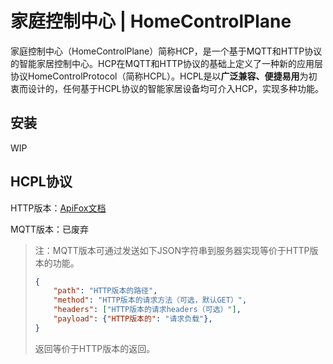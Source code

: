 # 家庭控制中心 | HomeControlPlane

家庭控制中心（HomeControlPlane）简称HCP，是一个基于MQTT和HTTP协议的智能家居控制中心。HCP在MQTT和HTTP协议的基础上定义了一种新的应用层协议HomeControlProtocol（简称HCPL）。HCPL是以**广泛兼容、便捷易用**为初衷而设计的，任何基于HCPL协议的智能家居设备均可介入HCP，实现多种功能。

## 安装

WIP

## HCPL协议

HTTP版本：[ApiFox文档](https://apifox.com/apidoc/shared-0617b72b-cc4c-413c-ae5e-4ebacf7c63df)

MQTT版本：已废弃

> 注：MQTT版本可通过发送如下JSON字符串到服务器实现等价于HTTP版本的功能。
>
> ```json
> {
>     "path": "HTTP版本的路径",
>     "method": "HTTP版本的请求方法（可选，默认GET）",
>     "headers": ["HTTP版本的请求headers（可选）"],
>     "payload": {"HTTP版本的": "请求负载"},
> }
> ```
>
> 返回等价于HTTP版本的返回。
